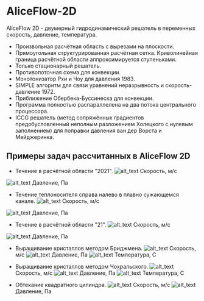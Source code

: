 # AliceFlow-2D

AliceFlow 2D - двумерный гидродинамический решатель в переменных скорость, давление, температура.
* Произвольная расчётная область с вырезами на плоскости.
* Прямоугольная структурированная расчётная сетка. Криволинейная граница расчётной области аппроксимируется ступеньками.
* Только стационарный решатель.
* Противопоточная схема для конвекции. 
* Монотонизатор Рхи и Чоу для давления 1983.
* SIMPLE алгоритм для связи уравнений неразрывность и скорость-давление 1972.
* Приближение Обербека-Буссинеска для конвекции.
* Программа полностью распараллелена на два потока центрального процессора.
* ICCG решатель (метод сопряжённых градиентов предобусловленный неполным разложением Холецкого с нулевым заполнением) для поправки давления ван дер Ворста и Мейджеринка.


## Примеры задач рассчитанных в AliceFlow 2D
* Течение в расчётной области "2021".
![alt_text](https://github.com/kirill7785/AliceFlow-2D/blob/main/pic/Скорость%202021.jpg)
Cкорость, м/с

![alt_text](https://github.com/kirill7785/AliceFlow-2D/blob/main/pic/Давление%202021.jpg)
Давление, Па

* Течение теплоносителя справа налево в плавно сужающемся канале.
![alt_text](https://raw.githubusercontent.com/kirill7785/AliceFlow-2D/main/pic/Скорость%20в%20сужающемся%20канале.bmp)
Cкорость, м/с

![alt_text](https://raw.githubusercontent.com/kirill7785/AliceFlow-2D/main/pic/Давление%20в%20сужающемся%20канале.bmp)
Давление, Па

* Течение в расчётной области "21".
![alt_text](https://raw.githubusercontent.com/kirill7785/AliceFlow-2D/main/pic/змеевик%20скорость.bmp)
Cкорость, м/с

![alt_text](https://raw.githubusercontent.com/kirill7785/AliceFlow-2D/main/pic/змеевик%20Давление.bmp)
Давление, Па

* Выращивание кристаллов методом Бриджмена.
![alt_text](https://raw.githubusercontent.com/kirill7785/AliceFlow-2D/main/pic/Скорость%20Бриджмен%202.bmp)
Cкорость, м/с
![alt_text](https://raw.githubusercontent.com/kirill7785/AliceFlow-2D/main/pic/Давление%20Бриджмен%202.bmp)
Давление, Па
![alt_text](https://raw.githubusercontent.com/kirill7785/AliceFlow-2D/main/pic/Температура%20Бриджмен%202.bmp)
Температура, С

* Выращивание кристаллов методом Чохральского.
![alt_text](https://raw.githubusercontent.com/kirill7785/AliceFlow-2D/main/pic/Скорость%20Чохральский.bmp)
Cкорость, м/с
![alt_text](https://raw.githubusercontent.com/kirill7785/AliceFlow-2D/main/pic/Давление%20Чохральский.bmp)
Давление, Па
![alt_text](https://raw.githubusercontent.com/kirill7785/AliceFlow-2D/main/pic/Температура%20%20Чохральский.bmp)
Температура, С

* Обтекание квадратного цилиндра.
![alt_text](https://raw.githubusercontent.com/kirill7785/AliceFlow-2D/main/pic/Квадратный%20цилиндр%20RCh%200_0005.bmp)
Cкорость, м/с
![alt_text]()
Давление, Па
